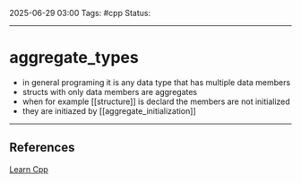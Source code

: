 
2025-06-29 03:00
Tags: #cpp
Status:

---
# aggregate_types
- in general programing it is any data type that has multiple data members
- structs with only data members are aggregates
- when for example [[structure]] is declard the members are not initialized
- they are initiazed by [[aggregate_initialization]]


---
## References
[Learn Cpp](https://www.learncpp.com/cpp-tutorial/struct-aggregate-initialization/)


